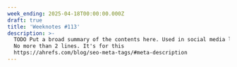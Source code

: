 ```yaml
---
week_ending: 2025-04-18T00:00:00.000Z
draft: true
title: 'Weeknotes #113'
description: >-
  TODO Put a broad summary of the contents here. Used in social media links etc.
  No more than 2 lines. It's for this
  https://ahrefs.com/blog/seo-meta-tags/#meta-description
---
```


